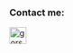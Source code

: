 <h3 align="left">Сontact me:</h3>
<p align="left">
<a href="https://t.me/gorshmeister" target="blank"><img align="center" src="https://user-images.githubusercontent.com/94898232/202649241-d6a66781-2272-48e2-a97f-91b16dd943a5.png" alt="gorshmeister" height="30" width="30" /></a>
</p>


<!--
**gorshmeister/gorshmeister** is a ✨ _special_ ✨ repository because its `README.md` (this file) appears on your GitHub profile.

Here are some ideas to get you started:

- 🔭 I’m currently working on ...
- 🌱 I’m currently learning ...
- 👯 I’m looking to collaborate on ...
- 🤔 I’m looking for help with ...
- 💬 Ask me about ...
- 📫 How to reach me: ...
- 😄 Pronouns: ...
- ⚡ Fun fact: ...
-->
